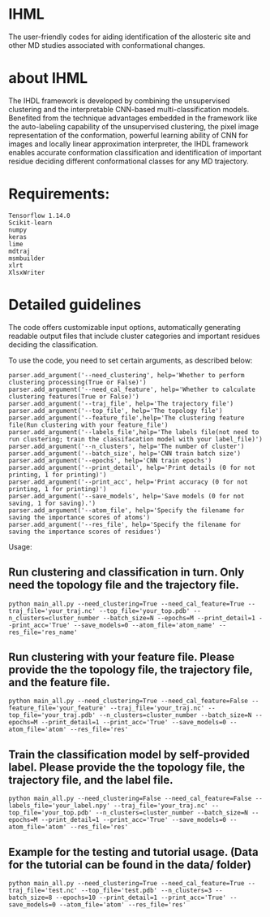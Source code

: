 # IHML

The user-friendly codes for aiding identification of the allosteric site and other MD studies associated with conformational changes.

# about IHML

The IHDL framework is developed by combining the unsupervised clustering and the interpretable CNN-based multi-classification models. Benefited from the technique advantages embedded in the framework like the auto-labeling capability of the unsupervised clustering, the pixel image representation of the conformation, powerful learning ability of CNN for images and locally linear approximation interpreter, the IHDL framework enables accurate conformation classification and identification of important residue deciding different conformational classes for any MD trajectory. 


# Requirements:
```
Tensorflow 1.14.0
Scikit-learn
numpy
keras
lime
mdtraj
msmbuilder
xlrt
XlsxWriter
```


# Detailed guidelines
The code offers customizable input options, automatically generating readable output files that include cluster categories and important residues deciding the classification. 

To use the code, you need to set certain arguments, as described below:

```
parser.add_argument('--need_clustering', help='Whether to perform clustering processing(True or False)')
parser.add_argument('--need_cal_feature', help='Whether to calculate clustering features(True or False)')
parser.add_argument('--traj_file', help='The trajectory file')
parser.add_argument('--top_file', help='The topology file')
parser.add_argument('--feature_file',help='The clustering feature file(Run clustering with your feature_file')
parser.add_argument('--labels_file',help='The labels file(not need to run clustering; train the classifacation model with your label_file)')
parser.add_argument('--n_clusters', help='The number of cluster')
parser.add_argument('--batch_size', help='CNN train batch size')
parser.add_argument('--epochs', help='CNN train epochs')
parser.add_argument('--print_detail', help='Print details (0 for not printing, 1 for printing)')
parser.add_argument('--print_acc', help='Print accuracy (0 for not printing, 1 for printing)')
parser.add_argument('--save_models', help='Save models (0 for not saving, 1 for saving).')
parser.add_argument('--atom_file', help='Specify the filename for saving the importance scores of atoms')
parser.add_argument('--res_file', help='Specify the filename for saving the importance scores of residues')
```

Usage:

## Run clustering and classification in turn. Only need the topology file and the trajectory file.

```
python main_all.py --need_clustering=True --need_cal_feature=True --traj_file='your_traj.nc' --top_file='your_top.pdb' --n_clusters=cluster_number --batch_size=N --epochs=M --print_detail=1 --print_acc='True' --save_models=0 --atom_file='atom_name' --res_file='res_name'
```

## Run clustering with your feature file. Please provide the the topology file, the trajectory file, and the feature file.

```
python main_all.py --need_clustering=True --need_cal_feature=False --feature_file='your_feature' --traj_file='your_traj.nc' --top_file='your_traj.pdb' --n_clusters=cluster_number --batch_size=N --epochs=M --print_detail=1 --print_acc='True' --save_models=0 --atom_file='atom' --res_file='res'
```

## Train the classification model by self-provided label. Please provide the the topology file, the trajectory file, and the label file.

```
python main_all.py --need_clustering=False --need_cal_feature=False --labels_file='your_label.npy' --traj_file='your_traj.nc' --top_file='your_top.pdb' --n_clusters=cluster_number --batch_size=N --epochs=M --print_detail=1 --print_acc='True' --save_models=0 --atom_file='atom' --res_file='res'
```

## Example for the testing and tutorial usage. (Data for the tutorial can be found in the data/ folder)

```
python main_all.py --need_clustering=True --need_cal_feature=True --traj_file='test.nc' --top_file='test.pdb' --n_clusters=3 --batch_size=8 --epochs=10 --print_detail=1 --print_acc='True' --save_models=0 --atom_file='atom' --res_file='res'
```



